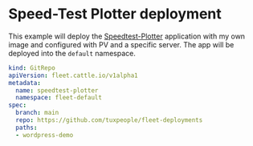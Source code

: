 # Speed-Test Plotter deployment

This example will deploy the [Speedtest-Plotter](https://github.com/ansemjo/speedtest-plotter) application with my own image and configured with PV and a specific server.
The app will be deployed into the `default` namespace.

```yaml
kind: GitRepo
apiVersion: fleet.cattle.io/v1alpha1
metadata:
  name: speedtest-plotter
  namespace: fleet-default
spec:
  branch: main
  repo: https://github.com/tuxpeople/fleet-deployments
  paths:
  - wordpress-demo
```
